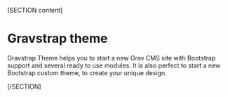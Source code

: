 [SECTION content]

# Gravstrap theme

Gravstrap Theme helps you to start a new Grav CMS site with Bootstrap support and several ready to use modules. It is also perfect to start a new Bootstrap custom theme, to create your unique design.

[/SECTION]
